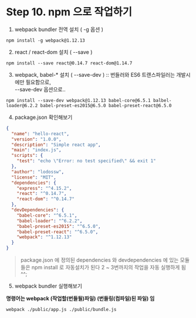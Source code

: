 # Step 10. npm 으로 작업하기    

1. webpack bundler 전역 설치 ( -g 옵션 )

~~~~console
npm install -g webpack@1.12.13   
~~~~

2. react / react-dom 설치 ( --save )

~~~~console
npm install --save react@0.14.7 react-dom@1.14.7  
~~~~

3. webpack, babel-* 설치 ( --save-dev ) :: 번들러와 ES6 트랜스파일러는 개발시에만 필요함으로,  
 --save-dev 옵션으로..

~~~~console
npm install --save-dev webpack@1.12.13 babel-core@6.5.1 balbel-loader@6.2.2 babel-preset-es2015@6.5.0 babel-preset-react@6.5.0   
~~~~  

4. package.json 확인해보기 

~~~json
{
  "name": "hello-react",
  "version": "1.0.0",
  "description": "Simple react app",
  "main": "index.js",
  "scripts": {
    "test": "echo \"Error: no test specified\" && exit 1"
  },
  "author": "lodossw",
  "license": "MIT",
  "dependencies": {
    "express": "^4.15.2",
    "react": "^0.14.7",
    "react-dom": "^0.14.7"
  },
  "devDependencies": {
    "babel-core": "^6.5.1",
    "babel-loader": "^6.2.2",
    "babel-preset-es2015": "^6.5.0",
    "babel-preset-react": "^6.5.0",
    "webpack": "^1.12.13"
  }
}
~~~

> package.json 에 정의된 dependencies 와 devdependencies 에 있는 모듈들은 npm install 로 자동설치가 된다 
> 2 ~ 3번까지의 작업을 자동 실행하게 됨 ^^;  
  

5. webpack bundler 실행해보기 
  
**명령어는 webpack (작업할(번들될)파일) (번들링(컴파일)된 파일) 임**  

~~~console
webpack ./public/app.js ./public/bundle.js 
~~~